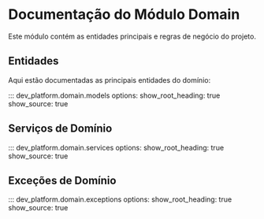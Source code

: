 # Documentação do Módulo Domain

Este módulo contém as entidades principais e regras de negócio do projeto.

## Entidades

Aqui estão documentadas as principais entidades do domínio:

::: dev_platform.domain.models
    options:
      show_root_heading: true
      show_source: true

## Serviços de Domínio

::: dev_platform.domain.services
    options:
      show_root_heading: true
      show_source: true

## Exceções de Domínio

::: dev_platform.domain.exceptions
    options:
      show_root_heading: true
      show_source: true
